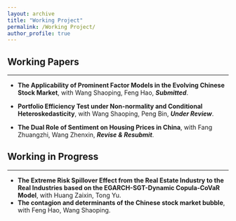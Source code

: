 ```yaml
---
layout: archive
title: "Working Project"
permalink: /Working Project/
author_profile: true
---
```


## Working Papers
---
* **The Applicability of Prominent Factor Models in the Evolving Chinese Stock Market**, with Wang Shaoping, Feng Hao, ***Submitted***.

* **Portfolio Efficiency Test under Non-normality and Conditional Heteroskedasticity**, with Wang Shaoping, Peng Bin, ***Under Review***.

* **The Dual Role of Sentiment on Housing Prices in China**, with Fang Zhuangzhi, Wang Zhenxin, ***Revise & Resubmit***.


## Working in Progress
---
* **The Extreme Risk Spillover Effect from the Real Estate Industry to the Real Industries based on the EGARCH-SGT-Dynamic Copula-CoVaR Model**, with Huang Zaixin, Tong Yu.
* **The contagion and determinants of the Chinese stock market bubble**, with Feng Hao, Wang Shaoping.
